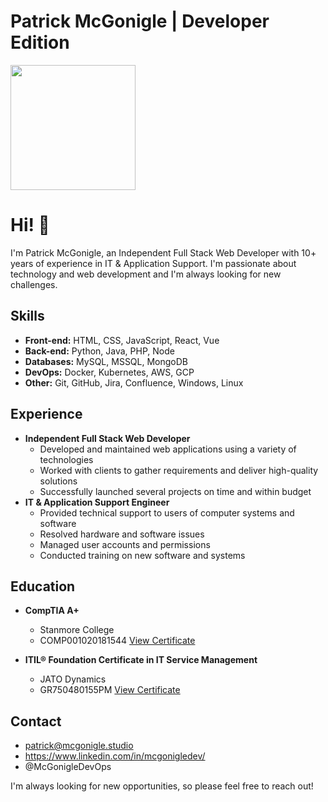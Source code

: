# Patrick McGonigle | Developer Edition

<img src="https://resources.mcgonigle.studio/images/me.jpg" width="200">


# Hi! :wave:

I'm Patrick McGonigle, an Independent Full Stack Web Developer with 10+ years of experience in IT & Application Support. I'm passionate about technology and web development and I'm always looking for new challenges.

## Skills

* **Front-end:** HTML, CSS, JavaScript, React, Vue
* **Back-end:** Python, Java, PHP, Node
* **Databases:** MySQL, MSSQL, MongoDB
* **DevOps:** Docker, Kubernetes, AWS, GCP
* **Other:** Git, GitHub, Jira, Confluence, Windows, Linux

## Experience

* **Independent Full Stack Web Developer**
    * Developed and maintained web applications using a variety of technologies
    * Worked with clients to gather requirements and deliver high-quality solutions
    * Successfully launched several projects on time and within budget
* **IT & Application Support Engineer**
    * Provided technical support to users of computer systems and software
    * Resolved hardware and software issues
    * Managed user accounts and permissions
    * Conducted training on new software and systems

## Education

* **CompTIA A+**
    * Stanmore College
    * COMP001020181544 [View Certificate](https://resources.mcgonigle.studio/files/certificates/CompTIA_A+_certificate.pdf)

* **ITIL® Foundation Certificate in IT Service Management**
    * JATO Dynamics
    * GR750480155PM [View Certificate](https://resources.mcgonigle.studio/files/certificates/Patrick%20McGonigle%20-%20ITIL%20Foundation%202018%20e-Cert.pdf)

<!-- ## Projects

* [Project Name](https://github.com/YourUserName/ProjectName)
* [Project Name](https://github.com/YourUserName/ProjectName)
* [Project Name](https://github.com/YourUserName/ProjectName) -->

## Contact

* patrick@mcgonigle.studio
* https://www.linkedin.com/in/mcgonigledev/
* @McGonigleDevOps

I'm always looking for new opportunities, so please feel free to reach out!
